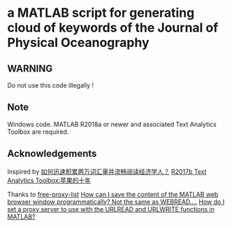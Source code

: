 # a MATLAB script for generating cloud of keywords of the Journal of Physical Oceanography

## WARNING
Do not use this code illegally !

## Note
Windows code.
MATLAB R2018a or newer and associated Text Analytics Toolbox are required.

## Acknowledgements

Inspired by 
[如何迅速积累两万词汇量并流畅阅读经济学人？](https://zhuanlan.zhihu.com/p/20713896)
[R2017b Text Analytics Toolbox:苹果的十年](https://zhuanlan.zhihu.com/p/31054652)

Thanks to
[free-proxy-list](https://github.com/a2u/free-proxy-list)
[How can I save the content of the MATLAB web browser window programmatically? Not the same as WEBREAD....](https://ww2.mathworks.cn/matlabcentral/answers/276583-how-can-i-save-the-content-of-the-matlab-web-browser-window-programmatically-not-the-same-as-webrea)
[How do I set a proxy server to use with the URLREAD and URLWRITE functions in MATLAB?](https://ww2.mathworks.cn/matlabcentral/answers/94117-how-do-i-set-a-proxy-server-to-use-with-the-urlread-and-urlwrite-functions-in-matlab)
